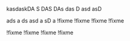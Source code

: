 kasdaskDA
S
DAS
DAs
das
D
asd
asD

ads
a
ds
asd
a
sD
a
!fixme
!fixme
!fixme
!fixme


!fixme
!fixme
!fixme
!fixme

